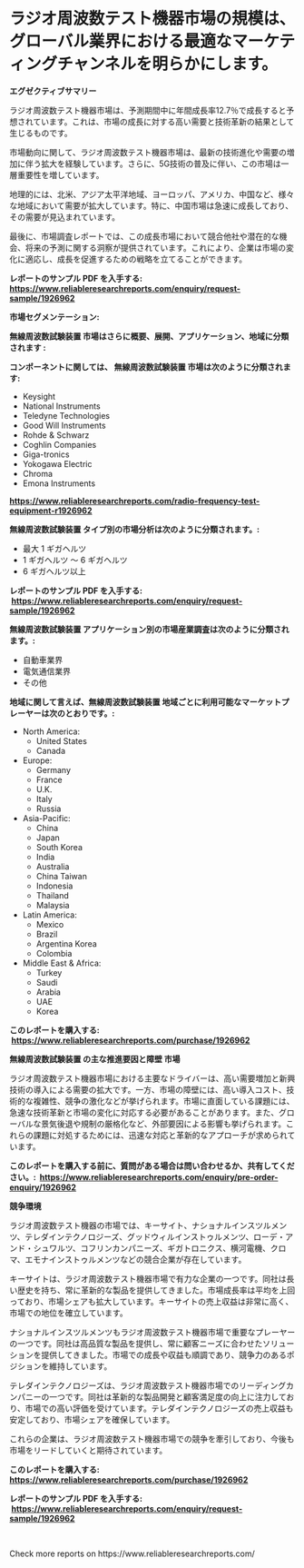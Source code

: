 <p><h1>ラジオ周波数テスト機器市場の規模は、グローバル業界における最適なマーケティングチャンネルを明らかにします。</h1></p><p><strong>エグゼクティブサマリー</strong></p>
<p><p>ラジオ周波数テスト機器市場は、予測期間中に年間成長率12.7％で成長すると予想されています。これは、市場の成長に対する高い需要と技術革新の結果として生じるものです。</p><p>市場動向に関して、ラジオ周波数テスト機器市場は、最新の技術進化や需要の増加に伴う拡大を経験しています。さらに、5G技術の普及に伴い、この市場は一層重要性を増しています。</p><p>地理的には、北米、アジア太平洋地域、ヨーロッパ、アメリカ、中国など、様々な地域において需要が拡大しています。特に、中国市場は急速に成長しており、その需要が見込まれています。</p><p>最後に、市場調査レポートでは、この成長市場において競合他社や潜在的な機会、将来の予測に関する洞察が提供されています。これにより、企業は市場の変化に適応し、成長を促進するための戦略を立てることができます。</p></p>
<p><strong>レポートのサンプル PDF を入手する: <a href="https://www.reliableresearchreports.com/enquiry/request-sample/1926962">https://www.reliableresearchreports.com/enquiry/request-sample/1926962</a></strong></p>
<p><strong>市場セグメンテーション:</strong></p>
<p><strong> 無線周波数試験装置 市場はさらに概要、展開、アプリケーション、地域に分類されます :</strong></p>
<p><strong>コンポーネントに関しては、 無線周波数試験装置 市場は次のように分類されます: &nbsp;</strong></p>
<p><ul><li>Keysight</li><li>National Instruments</li><li>Teledyne Technologies</li><li>Good Will Instruments</li><li>Rohde & Schwarz</li><li>Coghlin Companies</li><li>Giga-tronics</li><li>Yokogawa Electric</li><li>Chroma</li><li>Emona Instruments</li></ul></p>
<p><strong><a href="https://www.reliableresearchreports.com/radio-frequency-test-equipment-r1926962">https://www.reliableresearchreports.com/radio-frequency-test-equipment-r1926962</a></strong></p>
<p><strong> 無線周波数試験装置 タイプ別の市場分析は次のように分類されます。:</strong></p>
<p><ul><li>最大 1 ギガヘルツ</li><li>1 ギガヘルツ ～ 6 ギガヘルツ</li><li>6 ギガヘルツ以上</li></ul></p>
<p><strong>レポートのサンプル PDF を入手する: &nbsp;<a href="https://www.reliableresearchreports.com/enquiry/request-sample/1926962">https://www.reliableresearchreports.com/enquiry/request-sample/1926962</a></strong></p>
<p><strong> 無線周波数試験装置 アプリケーション別の市場産業調査は次のように分類されます。:</strong></p>
<p><ul><li>自動車業界</li><li>電気通信業界</li><li>その他</li></ul></p>
<p><strong>地域に関して言えば、無線周波数試験装置 地域ごとに利用可能なマーケットプレーヤーは次のとおりです。:</strong></p>
<p><ul>
    <li>
        North America:
        <ul>
            <li>United States</li>
            <li>Canada</li>
        </ul>
    </li>
    <li>
        Europe:
        <ul>
            <li>Germany</li>
            <li>France</li>
            <li>U.K.</li>
            <li>Italy</li>
            <li>Russia</li>
        </ul>
    </li>
    <li>
        Asia-Pacific:
        <ul>
            <li>China</li>
            <li>Japan</li>
            <li>South Korea</li>
            <li>India</li>
            <li>Australia</li>
            <li>China Taiwan</li>
            <li>Indonesia</li>
            <li>Thailand</li>
            <li>Malaysia</li>
        </ul>
    </li>
    <li>
        Latin America:
        <ul>
            <li>Mexico</li>
            <li>Brazil</li>
            <li>Argentina Korea</li>
            <li>Colombia</li>
        </ul>
    </li>
    <li>
        Middle East & Africa:
        <ul>
            <li>Turkey</li>
            <li>Saudi</li>
            <li>Arabia</li>
            <li>UAE</li>
            <li>Korea</li>
        </ul>
    </li>
    </ul></p>
<p><strong>このレポートを購入する: &nbsp;<a href="https://www.reliableresearchreports.com/purchase/1926962">https://www.reliableresearchreports.com/purchase/1926962</a></strong></p>
<p><strong>無線周波数試験装置 の主な推進要因と障壁 市場</strong></p>
<p><p>ラジオ周波数テスト機器市場における主要なドライバーは、高い需要増加と新興技術の導入による需要の拡大です。一方、市場の障壁には、高い導入コスト、技術的な複雑性、競争の激化などが挙げられます。市場に直面している課題には、急速な技術革新と市場の変化に対応する必要があることがあります。また、グローバルな景気後退や規制の厳格化など、外部要因による影響も挙げられます。これらの課題に対処するためには、迅速な対応と革新的なアプローチが求められています。</p></p>
<p><strong>このレポートを購入する前に、質問がある場合は問い合わせるか、共有してください。:&nbsp; <a href="https://www.reliableresearchreports.com/enquiry/pre-order-enquiry/1926962">https://www.reliableresearchreports.com/enquiry/pre-order-enquiry/1926962</a></strong></p>
<p><strong>競争環境</strong></p>
<p><p>ラジオ周波数テスト機器の市場では、キーサイト、ナショナルインスツルメンツ、テレダインテクノロジーズ、グッドウィルインストゥルメンツ、ローデ・アンド・シュワルツ、コフリンカンパニーズ、ギガトロニクス、横河電機、クロマ、エモナインストゥルメンツなどの競合企業が存在しています。</p><p>キーサイトは、ラジオ周波数テスト機器市場で有力な企業の一つです。同社は長い歴史を持ち、常に革新的な製品を提供してきました。市場成長率は平均を上回っており、市場シェアも拡大しています。キーサイトの売上収益は非常に高く、市場での地位を確立しています。</p><p>ナショナルインスツルメンツもラジオ周波数テスト機器市場で重要なプレーヤーの一つです。同社は高品質な製品を提供し、常に顧客ニーズに合わせたソリューションを提供してきました。市場での成長や収益も順調であり、競争力のあるポジションを維持しています。</p><p>テレダインテクノロジーズは、ラジオ周波数テスト機器市場でのリーディングカンパニーの一つです。同社は革新的な製品開発と顧客満足度の向上に注力しており、市場での高い評価を受けています。テレダインテクノロジーズの売上収益も安定しており、市場シェアを確保しています。</p><p>これらの企業は、ラジオ周波数テスト機器市場での競争を牽引しており、今後も市場をリードしていくと期待されています。</p></p>
<p><strong>このレポートを購入する: &nbsp; <a href="https://www.reliableresearchreports.com/purchase/1926962">https://www.reliableresearchreports.com/purchase/1926962</a></strong></p>
<p><strong>レポートのサンプル PDF を入手する: &nbsp;<a href="https://www.reliableresearchreports.com/enquiry/request-sample/1926962">https://www.reliableresearchreports.com/enquiry/request-sample/1926962</a></strong><strong></strong></p>
<p>&nbsp;</p>
<p>Check more reports on https://www.reliableresearchreports.com/</p>